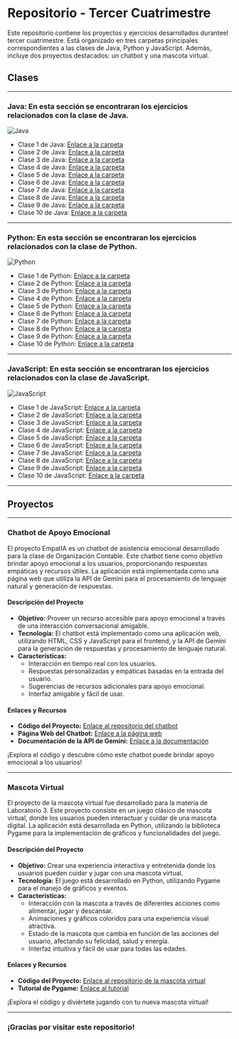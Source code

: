 # Repositorio - Tercer Cuatrimestre

Este repositorio contiene los proyectos y ejercicios desarrollados duranteel tercer cuatrimestre. Está organizado en tres carpetas principales correspondientes a las clases de Java, Python y JavaScript. Además, incluye dos proyectos destacados: un chatbot y una mascota virtual.

## Clases
___

### Java: En esta sección se encontraran los ejercicios relacionados con la clase de Java.

![Java](https://cdn.iconscout.com/icon/free/png-256/java-60-1174953.png)

- Clase 1 de Java: [Enlace a la carpeta](https://github.com/CodeStrong2023/AldanaRavalleRepo-TercerSemestre/tree/main/Java/Clase%201/MundoPC)
- Clase 2 de Java: [Enlace a la carpeta](https://github.com/CodeStrong2023/AldanaRavalleRepo-TercerSemestre/tree/main/Java/Clase%202)
- Clase 3 de Java: [Enlace a la carpeta](https://github.com/CodeStrong2023/AldanaRavalleRepo-TercerSemestre/tree/main/Java/Clase%203)
- Clase 4 de Java: [Enlace a la carpeta](https://github.com/CodeStrong2023/AldanaRavalleRepo-TercerSemestre/tree/main/Java/Clase%204)
- Clase 5 de Java: [Enlace a la carpeta](https://github.com/CodeStrong2023/AldanaRavalleRepo-TercerSemestre/tree/main/Java/Clase%205)
- Clase 6 de Java: [Enlace a la carpeta](https://github.com/CodeStrong2023/AldanaRavalleRepo-TercerSemestre/tree/main/Java/Clase%206)
- Clase 7 de Java: [Enlace a la carpeta](https://github.com/CodeStrong2023/AldanaRavalleRepo-TercerSemestre/tree/main/Java/Clase%207)
- Clase 8 de Java: [Enlace a la carpeta](https://github.com/CodeStrong2023/AldanaRavalleRepo-TercerSemestre/tree/main/Java/Clase%208)
- Clase 9 de Java: [Enlace a la carpeta](#)
- Clase 10 de Java: [Enlace a la carpeta](#)
___

### Python: En esta sección se encontraran los ejercicios relacionados con la clase de Python.

![Python](https://cdn.iconscout.com/icon/free/png-512/free-python-2-226051.png?f=webp&w=256)

- Clase 1 de Python: [Enlace a la carpeta](https://github.com/CodeStrong2023/AldanaRavalleRepo-TercerSemestre/tree/main/Python/Clase%201)
- Clase 2 de Python: [Enlace a la carpeta](https://github.com/CodeStrong2023/AldanaRavalleRepo-TercerSemestre/tree/main/Python/Clase%202)
- Clase 3 de Python: [Enlace a la carpeta](https://github.com/CodeStrong2023/AldanaRavalleRepo-TercerSemestre/tree/main/Python/Clase%203)
- Clase 4 de Python: [Enlace a la carpeta](https://github.com/CodeStrong2023/AldanaRavalleRepo-TercerSemestre/tree/main/Python/Clase%204)
- Clase 5 de Python: [Enlace a la carpeta](https://github.com/CodeStrong2023/AldanaRavalleRepo-TercerSemestre/tree/main/Python/Clase%205)
- Clase 6 de Python: [Enlace a la carpeta](https://github.com/CodeStrong2023/AldanaRavalleRepo-TercerSemestre/tree/main/Python/Clase%206)
- Clase 7 de Python: [Enlace a la carpeta](https://github.com/CodeStrong2023/AldanaRavalleRepo-TercerSemestre/tree/main/Python/Clase%207)
- Clase 8 de Python: [Enlace a la carpeta]()
- Clase 9 de Python: [Enlace a la carpeta]()
- Clase 10 de Python: [Enlace a la carpeta]()
___

### JavaScript: En esta sección se encontraran los ejercicios relacionados con la clase de JavaScript.

![JavaScript](https://cdn.iconscout.com/icon/free/png-256/javascript-2752148-2284965.png)

- Clase 1 de JavaScript: [Enlace a la carpeta](https://github.com/CodeStrong2023/AldanaRavalleRepo-TercerSemestre/tree/main/Javascript/Clase%201)
- Clase 2 de JavaScript: [Enlace a la carpeta](https://github.com/CodeStrong2023/AldanaRavalleRepo-TercerSemestre/tree/main/Javascript/Clase%202)
- Clase 3 de JavaScript: [Enlace a la carpeta](https://github.com/CodeStrong2023/AldanaRavalleRepo-TercerSemestre/tree/main/Javascript/Clase%203)
- Clase 4 de JavaScript: [Enlace a la carpeta](https://github.com/CodeStrong2023/AldanaRavalleRepo-TercerSemestre/tree/main/Javascript/Clase%204%20-%205)
- Clase 5 de JavaScript: [Enlace a la carpeta](https://github.com/CodeStrong2023/AldanaRavalleRepo-TercerSemestre/tree/main/Javascript/Clase%204%20-%205)
- Clase 6 de JavaScript: [Enlace a la carpeta](https://github.com/CodeStrong2023/AldanaRavalleRepo-TercerSemestre/tree/main/Javascript/Clase%206%20-%207%20-%208)
- Clase 7 de JavaScript: [Enlace a la carpeta](https://github.com/CodeStrong2023/AldanaRavalleRepo-TercerSemestre/tree/main/Javascript/Clase%206%20-%207%20-%208)
- Clase 8 de JavaScript: [Enlace a la carpeta](https://github.com/CodeStrong2023/AldanaRavalleRepo-TercerSemestre/tree/main/Javascript/Clase%206%20-%207%20-%208)
- Clase 9 de JavaScript: [Enlace a la carpeta]()
- Clase 10 de JavaScript: [Enlace a la carpeta]()
___

## Proyectos
___

### Chatbot de Apoyo Emocional
El proyecto EmpatIA es un chatbot de asistencia emocional desarrollado para la clase de Organización Contable. Este chatbot tiene como objetivo brindar apoyo emocional a los usuarios, proporcionando respuestas empáticas y recursos útiles. La aplicación está implementada como una página web que utiliza la API de Gemini para el procesamiento de lenguaje natural y generación de respuestas.

#### Descripción del Proyecto
- **Objetivo:** Proveer un recurso accesible para apoyo emocional a través de una interacción conversacional amigable.
- **Tecnología:** El chatbot está implementado como una aplicación web, utilizando HTML, CSS y JavaScript para el frontend, y la API de Gemini para la generación de respuestas y procesamiento de lenguaje natural.
- **Características:**
  - Interacción en tiempo real con los usuarios.
  - Respuestas personalizadas y empáticas basadas en la entrada del usuario.
  - Sugerencias de recursos adicionales para apoyo emocional.
  - Interfaz amigable y fácil de usar.

#### Enlaces y Recursos
- **Código del Proyecto:** [Enlace al repositorio del chatbot](#)
- **Página Web del Chatbot:** [Enlace a la página web](#)
- **Documentación de la API de Gemini:** [Enlace a la documentación](https://example.com)

¡Explora el código y descubre cómo este chatbot puede brindar apoyo emocional a los usuarios!
___


### Mascota Virtual
El proyecto de la mascota virtual fue desarrollado para la materia de Laboratorio 3. Este proyecto consiste en un juego clásico de mascota virtual, donde los usuarios pueden interactuar y cuidar de una mascota digital. La aplicación está desarrollada en Python, utilizando la biblioteca Pygame para la implementación de gráficos y funcionalidades del juego.

#### Descripción del Proyecto
- **Objetivo:** Crear una experiencia interactiva y entretenida donde los usuarios pueden cuidar y jugar con una mascota virtual.
- **Tecnología:** El juego está desarrollado en Python, utilizando Pygame para el manejo de gráficos y eventos.
- **Características:**
  - Interacción con la mascota a través de diferentes acciones como alimentar, jugar y descansar.
  - Animaciones y gráficos coloridos para una experiencia visual atractiva.
  - Estado de la mascota que cambia en función de las acciones del usuario, afectando su felicidad, salud y energía.
  - Interfaz intuitiva y fácil de usar para todas las edades.

#### Enlaces y Recursos
- **Código del Proyecto:** [Enlace al repositorio de la mascota virtual](#)
- **Tutorial de Pygame:** [Enlace al tutorial](https://example.com)

¡Explora el código y diviértete jugando con tu nueva mascota virtual!
___

### ¡Gracias por visitar este repositorio!
